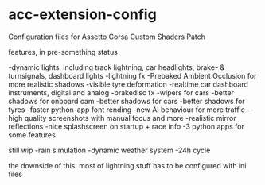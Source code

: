 # acc-extension-config

Configuration files for Assetto Corsa Custom Shaders Patch

features, in pre-something status

-dynamic lights, including track lightning, car headlights,
 brake- & turnsignals, dashboard lights
-lightning fx
-Prebaked Ambient Occlusion for more realistic shadows
-visible tyre deformation
-realtime car dashboard instruments, digital and analog
-brakedisc fx
-wipers for cars
-better shadows for onboard cam
-better shadows for cars
-better shadows for tyres
-faster python-app font rending
-new AI behaviour for more traffic
-high quality screenshots with manual focus and more
-realistic mirror reflections
-nice splashscreen on startup + race info
-3 python apps for some features

still wip
-rain simulation
-dynamic weather system
-24h cycle

the downside of this:
most of lightning stuff has to be configured with ini files

